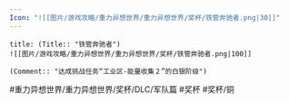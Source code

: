 ```yaml
---
Icon: "![[图片/游戏攻略/重力异想世界/重力异想世界/奖杯/铁管奔驰者.png|30]]"
---
```

```ad-common-bronze-trophy
title: (Title:: "铁管奔驰者")
![[图片/游戏攻略/重力异想世界/重力异想世界/奖杯/铁管奔驰者.png|100]]

(Comment:: "达成挑战任务“工业区-能量收集２”的白银阶级")
```

#重力异想世界/重力异想世界/奖杯/DLC/军队篇 #奖杯 #奖杯/铜
